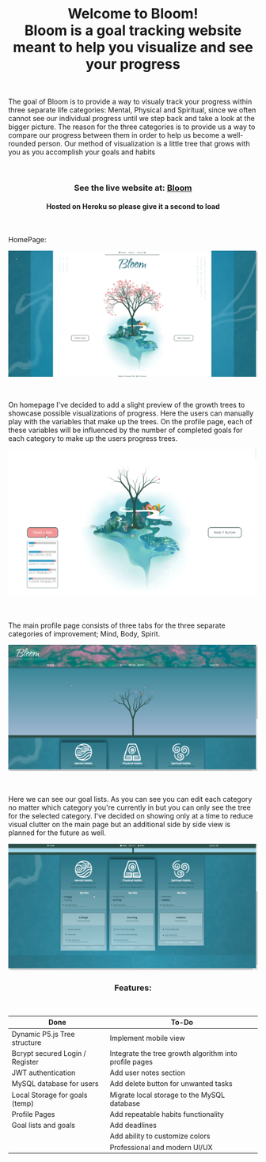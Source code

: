 <h1 align='center'>Welcome to Bloom!<br> Bloom is a goal tracking website meant to help you visualize and see your progress</h1>

&nbsp;

<p>The goal of Bloom is to provide a way to visualy track your progress within three separate life categories: Mental, Physical and Spiritual, since we often cannot see our individual progress until we step back and take a look at the bigger picture. The reason for the three categories is to provide us a way to compare our progress between them in order to help us become a well-rounded person. Our method of visualization is a little tree that grows with you as you accomplish your goals and habits </p>
           
&nbsp;

<h3 align='center'> See the live website at: 
<a href="https://full-bloom.in">Bloom</a>
</h3>
<h4 align='center'>Hosted on Heroku so please give it a second to load</h4>


&nbsp;



HomePage:
&nbsp;

![IMG1](BloomReadmeImages/1home.jpg "IMG 1")

&nbsp;

On homepage I've decided to add a slight preview of the growth trees to showcase possible visualizations of progress. Here the users can manually play with the variables that make up the trees. On the profile page, each of these variables will be influenced by the number of completed goals for each category to make up the users progress trees. 
&nbsp;

![IMG2](BloomReadmeImages/2Preview.png "IMG 2")

&nbsp;

The main profile page consists of three tabs for the three separate categories of improvement; Mind, Body, Spirit.
&nbsp;

![IMG3](BloomReadmeImages/3Profile.png "IMG 3")

&nbsp;

Here we can see our goal lists. As you can see you can edit each category no matter which category you're currently in but you can only see the tree for the selected category. I've decided on showing only at a time to reduce visual clutter on the main page but an additional side by side view is planned for the future as well.
&nbsp;

![IMG4](BloomReadmeImages/4Goals.jpg "IMG 4")


<h3 align='center'>Features:</h3> 
&nbsp;
&nbsp;

| Done  | To-Do |
| ------------- | ------------- |
| Dynamic P5.js Tree structure  | Implement mobile view  |
| Bcrypt secured Login / Register  | Integrate the tree growth algorithm into profile pages  |
| JWT authentication  | Add user notes section  |
| MySQL database for users  | Add delete button for unwanted tasks  |
| Local Storage for goals (temp)  | Migrate local storage to the MySQL database  |
| Profile Pages  | Add repeatable habits functionality  |
| Goal lists and goals  | Add deadlines  |
| | Add ability to customize colors  |
| | Professional and modern UI/UX  |

&nbsp;
